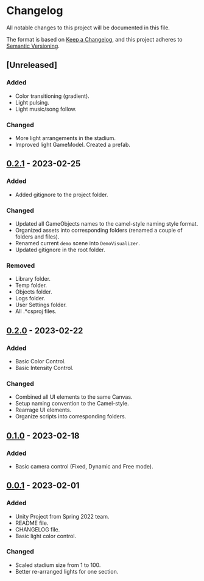 # Changelog

All notable changes to this project will be documented in this file.

The format is based on [Keep a Changelog](https://keepachangelog.com/en/1.0.0/),
and this project adheres to [Semantic Versioning](https://semver.org/spec/v2.0.0.html).

## [Unreleased]

### Added
- Color transitioning (gradient).
- Light pulsing.
- Light music/song follow.

### Changed

- More light arrangements in the stadium.
- Improved light GameModel. Created a prefab.

## [0.2.1] - 2023-02-25

### Added
- Added gitignore to the project folder.

### Changed
- Updated all GameObjects names to the camel-style naming style format.
- Organized assets into corresponding folders (renamed a couple of folders and files).
- Renamed current `demo` scene into `DemoVisualizer`.
- Updated gitignore in the root folder.

### Removed
- Library folder.
- Temp folder.
- Objects folder.
- Logs folder.
- User Settings folder.
- All .*csproj files.

## [0.2.0] - 2023-02-22

### Added
- Basic Color Control.
- Basic Intensity Control.

### Changed

- Combined all UI elements to the same Canvas.
- Setup naming convention to the Camel-style.
- Rearrage UI elements.
- Organize scripts into corresponding folders.

## [0.1.0] - 2023-02-18

### Added
- Basic camera control (Fixed, Dynamic and Free mode).

## [0.0.1] - 2023-02-01

### Added

- Unity Project from Spring 2022 team.
- README file.
- CHANGELOG file.
- Basic light color control.

### Changed
- Scaled stadium size from 1 to 100.
- Better re-arranged lights for one section.


[0.2.1]: https://github.com/dss0029/arenalighting-spring2023/releases/tag/v0.2.1
[0.2.0]: https://github.com/dss0029/arenalighting-spring2023/releases/tag/v0.2.0
[0.1.0]: https://github.com/dss0029/arenalighting-spring2023/releases/tag/v0.1.0
[0.0.1]: https://github.com/dss0029/arenalighting-spring2023/releases/tag/v0.0.1